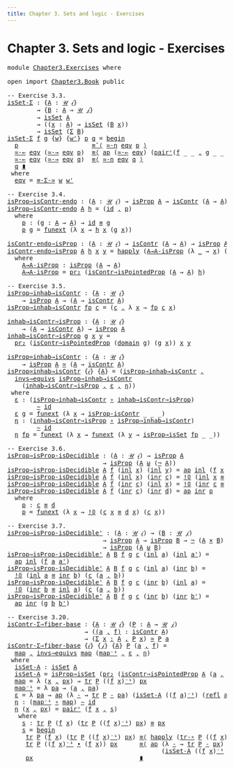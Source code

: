 ```yaml
---
title: Chapter 3. Sets and logic - Exercises
---
```


# Chapter 3. Sets and logic - Exercises

<pre class="Agda"><a id="104" class="Keyword">module</a> <a id="111" href="Chapter3.Exercises.html" class="Module">Chapter3.Exercises</a> <a id="130" class="Keyword">where</a>

<a id="137" class="Keyword">open</a> <a id="142" class="Keyword">import</a> <a id="149" href="Chapter3.Book.html" class="Module">Chapter3.Book</a> <a id="163" class="Keyword">public</a>

<a id="171" class="Comment">-- Exercise 3.3.</a>
<a id="isSet-Σ"></a><a id="188" href="Chapter3.Exercises.html#188" class="Function">isSet-Σ</a> <a id="196" class="Symbol">:</a> <a id="198" class="Symbol">{</a><a id="199" href="Chapter3.Exercises.html#199" class="Bound">A</a> <a id="201" class="Symbol">:</a> <a id="203" href="Chapter1.Book.html#343" class="Function">𝒰</a> <a id="205" href="Chapter1.Book.html#328" class="Generalizable">𝒾</a><a id="206" class="Symbol">}</a>
        <a id="216" class="Symbol">→</a> <a id="218" class="Symbol">{</a><a id="219" href="Chapter3.Exercises.html#219" class="Bound">B</a> <a id="221" class="Symbol">:</a> <a id="223" href="Chapter3.Exercises.html#199" class="Bound">A</a> <a id="225" class="Symbol">→</a> <a id="227" href="Chapter1.Book.html#343" class="Function">𝒰</a> <a id="229" href="Chapter1.Book.html#330" class="Generalizable">𝒿</a><a id="230" class="Symbol">}</a>
        <a id="240" class="Symbol">→</a> <a id="242" href="Chapter3.Book.html#214" class="Function">isSet</a> <a id="248" href="Chapter3.Exercises.html#199" class="Bound">A</a>
        <a id="258" class="Symbol">→</a> <a id="260" class="Symbol">((</a><a id="262" href="Chapter3.Exercises.html#262" class="Bound">x</a> <a id="264" class="Symbol">:</a> <a id="266" href="Chapter3.Exercises.html#199" class="Bound">A</a><a id="267" class="Symbol">)</a> <a id="269" class="Symbol">→</a> <a id="271" href="Chapter3.Book.html#214" class="Function">isSet</a> <a id="277" class="Symbol">(</a><a id="278" href="Chapter3.Exercises.html#219" class="Bound">B</a> <a id="280" href="Chapter3.Exercises.html#262" class="Bound">x</a><a id="281" class="Symbol">))</a>
        <a id="292" class="Symbol">→</a> <a id="294" href="Chapter3.Book.html#214" class="Function">isSet</a> <a id="300" class="Symbol">(</a><a id="301" href="Chapter1.Book.html#1437" class="Record">Σ</a> <a id="303" href="Chapter3.Exercises.html#219" class="Bound">B</a><a id="304" class="Symbol">)</a>
<a id="306" href="Chapter3.Exercises.html#188" class="Function">isSet-Σ</a> <a id="314" href="Chapter3.Exercises.html#314" class="Bound">f</a> <a id="316" href="Chapter3.Exercises.html#316" class="Bound">g</a> <a id="318" class="Symbol">{</a><a id="319" href="Chapter3.Exercises.html#319" class="Bound">w</a><a id="320" class="Symbol">}</a> <a id="322" class="Symbol">{</a><a id="323" href="Chapter3.Exercises.html#323" class="Bound">w&#39;</a><a id="325" class="Symbol">}</a> <a id="327" href="Chapter3.Exercises.html#327" class="Bound">p</a> <a id="329" href="Chapter3.Exercises.html#329" class="Bound">q</a> <a id="331" class="Symbol">=</a> <a id="333" href="Chapter2.Book.html#678" class="Function Operator">begin</a>
  <a id="341" href="Chapter3.Exercises.html#327" class="Bound">p</a>                    <a id="362" href="Chapter2.Book.html#948" class="Function">≡˘⟨</a> <a id="366" href="Chapter2.Book.html#9056" class="Function">≃-η</a> <a id="370" href="Chapter3.Exercises.html#497" class="Function">eqv</a> <a id="374" href="Chapter3.Exercises.html#327" class="Bound">p</a> <a id="376" href="Chapter2.Book.html#948" class="Function">⟩</a>
  <a id="380" href="Chapter2.Book.html#8801" class="Function">≃-←</a> <a id="384" href="Chapter3.Exercises.html#497" class="Function">eqv</a> <a id="388" class="Symbol">(</a><a id="389" href="Chapter2.Book.html#8738" class="Function">≃-→</a> <a id="393" href="Chapter3.Exercises.html#497" class="Function">eqv</a> <a id="397" href="Chapter3.Exercises.html#327" class="Bound">p</a><a id="398" class="Symbol">)</a>  <a id="401" href="Chapter2.Book.html#820" class="Function">≡⟨</a> <a id="404" href="Chapter2.Book.html#2437" class="Function">ap</a> <a id="407" class="Symbol">(</a><a id="408" href="Chapter2.Book.html#8801" class="Function">≃-←</a> <a id="412" href="Chapter3.Exercises.html#497" class="Function">eqv</a><a id="415" class="Symbol">)</a> <a id="417" class="Symbol">(</a><a id="418" href="Chapter2.Book.html#12685" class="Function">pair⁼</a><a id="423" class="Symbol">(</a><a id="424" href="Chapter3.Exercises.html#314" class="Bound">f</a> <a id="426" class="Symbol">_</a> <a id="428" class="Symbol">_</a> <a id="430" href="Chapter1.Book.html#1499" class="InductiveConstructor Operator">,</a> <a id="432" href="Chapter3.Exercises.html#316" class="Bound">g</a> <a id="434" class="Symbol">_</a> <a id="436" class="Symbol">_</a> <a id="438" class="Symbol">_))</a> <a id="442" href="Chapter2.Book.html#820" class="Function">⟩</a>
  <a id="446" href="Chapter2.Book.html#8801" class="Function">≃-←</a> <a id="450" href="Chapter3.Exercises.html#497" class="Function">eqv</a> <a id="454" class="Symbol">(</a><a id="455" href="Chapter2.Book.html#8738" class="Function">≃-→</a> <a id="459" href="Chapter3.Exercises.html#497" class="Function">eqv</a> <a id="463" href="Chapter3.Exercises.html#329" class="Bound">q</a><a id="464" class="Symbol">)</a>  <a id="467" href="Chapter2.Book.html#820" class="Function">≡⟨</a> <a id="470" href="Chapter2.Book.html#9056" class="Function">≃-η</a> <a id="474" href="Chapter3.Exercises.html#497" class="Function">eqv</a> <a id="478" href="Chapter3.Exercises.html#329" class="Bound">q</a> <a id="480" href="Chapter2.Book.html#820" class="Function">⟩</a>
  <a id="484" href="Chapter3.Exercises.html#329" class="Bound">q</a> <a id="486" href="Chapter2.Book.html#1114" class="Function Operator">∎</a>
 <a id="489" class="Keyword">where</a>
  <a id="497" href="Chapter3.Exercises.html#497" class="Function">eqv</a> <a id="501" class="Symbol">=</a> <a id="503" href="Chapter2.Book.html#12846" class="Function">≡-Σ-≃</a> <a id="509" href="Chapter3.Exercises.html#319" class="Bound">w</a> <a id="511" href="Chapter3.Exercises.html#323" class="Bound">w&#39;</a>

<a id="515" class="Comment">-- Exercise 3.4.</a>
<a id="isProp⇒isContr-endo"></a><a id="532" href="Chapter3.Exercises.html#532" class="Function">isProp⇒isContr-endo</a> <a id="552" class="Symbol">:</a> <a id="554" class="Symbol">(</a><a id="555" href="Chapter3.Exercises.html#555" class="Bound">A</a> <a id="557" class="Symbol">:</a> <a id="559" href="Chapter1.Book.html#343" class="Function">𝒰</a> <a id="561" href="Chapter1.Book.html#328" class="Generalizable">𝒾</a><a id="562" class="Symbol">)</a> <a id="564" class="Symbol">→</a> <a id="566" href="Chapter3.Book.html#3820" class="Function">isProp</a> <a id="573" href="Chapter3.Exercises.html#555" class="Bound">A</a> <a id="575" class="Symbol">→</a> <a id="577" href="Chapter3.Book.html#7479" class="Function">isContr</a> <a id="585" class="Symbol">(</a><a id="586" href="Chapter3.Exercises.html#555" class="Bound">A</a> <a id="588" class="Symbol">→</a> <a id="590" href="Chapter3.Exercises.html#555" class="Bound">A</a><a id="591" class="Symbol">)</a>
<a id="593" href="Chapter3.Exercises.html#532" class="Function">isProp⇒isContr-endo</a> <a id="613" href="Chapter3.Exercises.html#613" class="Bound">A</a> <a id="615" href="Chapter3.Exercises.html#615" class="Bound">h</a> <a id="617" class="Symbol">=</a> <a id="619" class="Symbol">(</a><a id="620" href="Chapter1.Book.html#921" class="Function">id</a> <a id="623" href="Chapter1.Book.html#1499" class="InductiveConstructor Operator">,</a> <a id="625" href="Chapter3.Exercises.html#640" class="Function">p</a><a id="626" class="Symbol">)</a>
  <a id="630" class="Keyword">where</a>
    <a id="640" href="Chapter3.Exercises.html#640" class="Function">p</a> <a id="642" class="Symbol">:</a> <a id="644" class="Symbol">(</a><a id="645" href="Chapter3.Exercises.html#645" class="Bound">g</a> <a id="647" class="Symbol">:</a> <a id="649" href="Chapter3.Exercises.html#613" class="Bound">A</a> <a id="651" class="Symbol">→</a> <a id="653" href="Chapter3.Exercises.html#613" class="Bound">A</a><a id="654" class="Symbol">)</a> <a id="656" class="Symbol">→</a> <a id="658" href="Chapter1.Book.html#921" class="Function">id</a> <a id="661" href="Chapter1.Book.html#4040" class="Function Operator">≡</a> <a id="663" href="Chapter3.Exercises.html#645" class="Bound">g</a>
    <a id="669" href="Chapter3.Exercises.html#640" class="Function">p</a> <a id="671" href="Chapter3.Exercises.html#671" class="Bound">g</a> <a id="673" class="Symbol">=</a> <a id="675" href="Chapter2.Book.html#14996" class="Function">funext</a> <a id="682" class="Symbol">(λ</a> <a id="685" href="Chapter3.Exercises.html#685" class="Bound">x</a> <a id="687" class="Symbol">→</a> <a id="689" href="Chapter3.Exercises.html#615" class="Bound">h</a> <a id="691" href="Chapter3.Exercises.html#685" class="Bound">x</a> <a id="693" class="Symbol">(</a><a id="694" href="Chapter3.Exercises.html#671" class="Bound">g</a> <a id="696" href="Chapter3.Exercises.html#685" class="Bound">x</a><a id="697" class="Symbol">))</a>

<a id="isContr-endo⇒isProp"></a><a id="701" href="Chapter3.Exercises.html#701" class="Function">isContr-endo⇒isProp</a> <a id="721" class="Symbol">:</a> <a id="723" class="Symbol">(</a><a id="724" href="Chapter3.Exercises.html#724" class="Bound">A</a> <a id="726" class="Symbol">:</a> <a id="728" href="Chapter1.Book.html#343" class="Function">𝒰</a> <a id="730" href="Chapter1.Book.html#328" class="Generalizable">𝒾</a><a id="731" class="Symbol">)</a> <a id="733" class="Symbol">→</a> <a id="735" href="Chapter3.Book.html#7479" class="Function">isContr</a> <a id="743" class="Symbol">(</a><a id="744" href="Chapter3.Exercises.html#724" class="Bound">A</a> <a id="746" class="Symbol">→</a> <a id="748" href="Chapter3.Exercises.html#724" class="Bound">A</a><a id="749" class="Symbol">)</a> <a id="751" class="Symbol">→</a> <a id="753" href="Chapter3.Book.html#3820" class="Function">isProp</a> <a id="760" href="Chapter3.Exercises.html#724" class="Bound">A</a>
<a id="762" href="Chapter3.Exercises.html#701" class="Function">isContr-endo⇒isProp</a> <a id="782" href="Chapter3.Exercises.html#782" class="Bound">A</a> <a id="784" href="Chapter3.Exercises.html#784" class="Bound">h</a> <a id="786" href="Chapter3.Exercises.html#786" class="Bound">x</a> <a id="788" href="Chapter3.Exercises.html#788" class="Bound">y</a> <a id="790" class="Symbol">=</a> <a id="792" href="Chapter2.Book.html#14631" class="Function">happly</a> <a id="799" class="Symbol">(</a><a id="800" href="Chapter3.Exercises.html#846" class="Function">A→A-isProp</a> <a id="811" class="Symbol">(λ</a> <a id="814" href="Chapter3.Exercises.html#814" class="Bound">_</a> <a id="816" class="Symbol">→</a> <a id="818" href="Chapter3.Exercises.html#786" class="Bound">x</a><a id="819" class="Symbol">)</a> <a id="821" class="Symbol">(λ</a> <a id="824" href="Chapter3.Exercises.html#824" class="Bound">_</a> <a id="826" class="Symbol">→</a> <a id="828" href="Chapter3.Exercises.html#788" class="Bound">y</a><a id="829" class="Symbol">))</a> <a id="832" href="Chapter3.Exercises.html#786" class="Bound">x</a>
  <a id="836" class="Keyword">where</a>
    <a id="846" href="Chapter3.Exercises.html#846" class="Function">A→A-isProp</a> <a id="857" class="Symbol">:</a> <a id="859" href="Chapter3.Book.html#3820" class="Function">isProp</a> <a id="866" class="Symbol">(</a><a id="867" href="Chapter3.Exercises.html#782" class="Bound">A</a> <a id="869" class="Symbol">→</a> <a id="871" href="Chapter3.Exercises.html#782" class="Bound">A</a><a id="872" class="Symbol">)</a>
    <a id="878" href="Chapter3.Exercises.html#846" class="Function">A→A-isProp</a> <a id="889" class="Symbol">=</a> <a id="891" href="Chapter1.Book.html#1932" class="Function">pr₂</a> <a id="895" class="Symbol">(</a><a id="896" href="Chapter3.Book.html#7655" class="Function">isContr⇒isPointedProp</a> <a id="918" class="Symbol">(</a><a id="919" href="Chapter3.Exercises.html#782" class="Bound">A</a> <a id="921" class="Symbol">→</a> <a id="923" href="Chapter3.Exercises.html#782" class="Bound">A</a><a id="924" class="Symbol">)</a> <a id="926" href="Chapter3.Exercises.html#784" class="Bound">h</a><a id="927" class="Symbol">)</a>

<a id="930" class="Comment">-- Exercise 3.5.</a>
<a id="isProp⇒inhab→isContr"></a><a id="947" href="Chapter3.Exercises.html#947" class="Function">isProp⇒inhab→isContr</a> <a id="968" class="Symbol">:</a> <a id="970" class="Symbol">{</a><a id="971" href="Chapter3.Exercises.html#971" class="Bound">A</a> <a id="973" class="Symbol">:</a> <a id="975" href="Chapter1.Book.html#343" class="Function">𝒰</a> <a id="977" href="Chapter1.Book.html#328" class="Generalizable">𝒾</a><a id="978" class="Symbol">}</a>
    <a id="984" class="Symbol">→</a> <a id="986" href="Chapter3.Book.html#3820" class="Function">isProp</a> <a id="993" href="Chapter3.Exercises.html#971" class="Bound">A</a> <a id="995" class="Symbol">→</a> <a id="997" class="Symbol">(</a><a id="998" href="Chapter3.Exercises.html#971" class="Bound">A</a> <a id="1000" class="Symbol">→</a> <a id="1002" href="Chapter3.Book.html#7479" class="Function">isContr</a> <a id="1010" href="Chapter3.Exercises.html#971" class="Bound">A</a><a id="1011" class="Symbol">)</a>
<a id="1013" href="Chapter3.Exercises.html#947" class="Function">isProp⇒inhab→isContr</a> <a id="1034" href="Chapter3.Exercises.html#1034" class="Bound">fp</a> <a id="1037" href="Chapter3.Exercises.html#1037" class="Bound">c</a> <a id="1039" class="Symbol">=</a> <a id="1041" class="Symbol">(</a><a id="1042" href="Chapter3.Exercises.html#1037" class="Bound">c</a> <a id="1044" href="Chapter1.Book.html#1499" class="InductiveConstructor Operator">,</a> <a id="1046" class="Symbol">λ</a> <a id="1048" href="Chapter3.Exercises.html#1048" class="Bound">x</a> <a id="1050" class="Symbol">→</a> <a id="1052" href="Chapter3.Exercises.html#1034" class="Bound">fp</a> <a id="1055" href="Chapter3.Exercises.html#1037" class="Bound">c</a> <a id="1057" href="Chapter3.Exercises.html#1048" class="Bound">x</a><a id="1058" class="Symbol">)</a>

<a id="inhab→isContr⇒isProp"></a><a id="1061" href="Chapter3.Exercises.html#1061" class="Function">inhab→isContr⇒isProp</a> <a id="1082" class="Symbol">:</a> <a id="1084" class="Symbol">{</a><a id="1085" href="Chapter3.Exercises.html#1085" class="Bound">A</a> <a id="1087" class="Symbol">:</a> <a id="1089" href="Chapter1.Book.html#343" class="Function">𝒰</a> <a id="1091" href="Chapter1.Book.html#328" class="Generalizable">𝒾</a><a id="1092" class="Symbol">}</a>
    <a id="1098" class="Symbol">→</a> <a id="1100" class="Symbol">(</a><a id="1101" href="Chapter3.Exercises.html#1085" class="Bound">A</a> <a id="1103" class="Symbol">→</a> <a id="1105" href="Chapter3.Book.html#7479" class="Function">isContr</a> <a id="1113" href="Chapter3.Exercises.html#1085" class="Bound">A</a><a id="1114" class="Symbol">)</a> <a id="1116" class="Symbol">→</a> <a id="1118" href="Chapter3.Book.html#3820" class="Function">isProp</a> <a id="1125" href="Chapter3.Exercises.html#1085" class="Bound">A</a>
<a id="1127" href="Chapter3.Exercises.html#1061" class="Function">inhab→isContr⇒isProp</a> <a id="1148" href="Chapter3.Exercises.html#1148" class="Bound">g</a> <a id="1150" href="Chapter3.Exercises.html#1150" class="Bound">x</a> <a id="1152" href="Chapter3.Exercises.html#1152" class="Bound">y</a> <a id="1154" class="Symbol">=</a>
  <a id="1158" href="Chapter1.Book.html#1932" class="Function">pr₂</a> <a id="1162" class="Symbol">(</a><a id="1163" href="Chapter3.Book.html#7655" class="Function">isContr⇒isPointedProp</a> <a id="1185" class="Symbol">(</a><a id="1186" href="Chapter1.Book.html#1096" class="Function">domain</a> <a id="1193" href="Chapter3.Exercises.html#1148" class="Bound">g</a><a id="1194" class="Symbol">)</a> <a id="1196" class="Symbol">(</a><a id="1197" href="Chapter3.Exercises.html#1148" class="Bound">g</a> <a id="1199" href="Chapter3.Exercises.html#1150" class="Bound">x</a><a id="1200" class="Symbol">))</a> <a id="1203" href="Chapter3.Exercises.html#1150" class="Bound">x</a> <a id="1205" href="Chapter3.Exercises.html#1152" class="Bound">y</a>

<a id="isProp≃inhab→isContr"></a><a id="1208" href="Chapter3.Exercises.html#1208" class="Function">isProp≃inhab→isContr</a> <a id="1229" class="Symbol">:</a> <a id="1231" class="Symbol">{</a><a id="1232" href="Chapter3.Exercises.html#1232" class="Bound">A</a> <a id="1234" class="Symbol">:</a> <a id="1236" href="Chapter1.Book.html#343" class="Function">𝒰</a> <a id="1238" href="Chapter1.Book.html#328" class="Generalizable">𝒾</a><a id="1239" class="Symbol">}</a>
    <a id="1245" class="Symbol">→</a> <a id="1247" href="Chapter3.Book.html#3820" class="Function">isProp</a> <a id="1254" href="Chapter3.Exercises.html#1232" class="Bound">A</a> <a id="1256" href="Chapter2.Book.html#8621" class="Function Operator">≃</a> <a id="1258" class="Symbol">(</a><a id="1259" href="Chapter3.Exercises.html#1232" class="Bound">A</a> <a id="1261" class="Symbol">→</a> <a id="1263" href="Chapter3.Book.html#7479" class="Function">isContr</a> <a id="1271" href="Chapter3.Exercises.html#1232" class="Bound">A</a><a id="1272" class="Symbol">)</a>
<a id="1274" href="Chapter3.Exercises.html#1208" class="Function">isProp≃inhab→isContr</a> <a id="1295" class="Symbol">{</a><a id="1296" href="Chapter3.Exercises.html#1296" class="Bound">𝒾</a><a id="1297" class="Symbol">}</a> <a id="1299" class="Symbol">{</a><a id="1300" href="Chapter3.Exercises.html#1300" class="Bound">A</a><a id="1301" class="Symbol">}</a> <a id="1303" class="Symbol">=</a> <a id="1305" class="Symbol">(</a><a id="1306" href="Chapter3.Exercises.html#947" class="Function">isProp⇒inhab→isContr</a> <a id="1327" href="Chapter1.Book.html#1499" class="InductiveConstructor Operator">,</a>
  <a id="1331" href="Chapter2.Book.html#8133" class="Function">invs⇒equivs</a> <a id="1343" href="Chapter3.Exercises.html#947" class="Function">isProp⇒inhab→isContr</a>
    <a id="1368" class="Symbol">(</a><a id="1369" href="Chapter3.Exercises.html#1061" class="Function">inhab→isContr⇒isProp</a> <a id="1390" href="Chapter1.Book.html#1499" class="InductiveConstructor Operator">,</a> <a id="1392" href="Chapter3.Exercises.html#1409" class="Function">ε</a> <a id="1394" href="Chapter1.Book.html#1499" class="InductiveConstructor Operator">,</a> <a id="1396" href="Chapter3.Exercises.html#1518" class="Function">η</a><a id="1397" class="Symbol">))</a>
 <a id="1401" class="Keyword">where</a>
  <a id="1409" href="Chapter3.Exercises.html#1409" class="Function">ε</a> <a id="1411" class="Symbol">:</a> <a id="1413" class="Symbol">(</a><a id="1414" href="Chapter3.Exercises.html#947" class="Function">isProp⇒inhab→isContr</a> <a id="1435" href="Chapter1.Exercises.html#181" class="Function Operator">∘</a> <a id="1437" href="Chapter3.Exercises.html#1061" class="Function">inhab→isContr⇒isProp</a><a id="1457" class="Symbol">)</a>
        <a id="1467" href="Chapter2.Book.html#5694" class="Function Operator">∼</a> <a id="1469" href="Chapter1.Book.html#921" class="Function">id</a>
  <a id="1474" href="Chapter3.Exercises.html#1409" class="Function">ε</a> <a id="1476" href="Chapter3.Exercises.html#1476" class="Bound">g</a> <a id="1478" class="Symbol">=</a> <a id="1480" href="Chapter2.Book.html#14996" class="Function">funext</a> <a id="1487" class="Symbol">(λ</a> <a id="1490" href="Chapter3.Exercises.html#1490" class="Bound">x</a> <a id="1492" class="Symbol">→</a> <a id="1494" href="Chapter3.Book.html#8473" class="Function">isProp-isContr</a> <a id="1509" class="Symbol">_</a> <a id="1511" class="Symbol">_</a> <a id="1513" class="Symbol">_)</a>
  <a id="1518" href="Chapter3.Exercises.html#1518" class="Function">η</a> <a id="1520" class="Symbol">:</a> <a id="1522" class="Symbol">(</a><a id="1523" href="Chapter3.Exercises.html#1061" class="Function">inhab→isContr⇒isProp</a> <a id="1544" href="Chapter1.Exercises.html#181" class="Function Operator">∘</a> <a id="1546" href="Chapter3.Exercises.html#947" class="Function">isProp⇒inhab→isContr</a><a id="1566" class="Symbol">)</a>
        <a id="1576" href="Chapter2.Book.html#5694" class="Function Operator">∼</a> <a id="1578" href="Chapter1.Book.html#921" class="Function">id</a>
  <a id="1583" href="Chapter3.Exercises.html#1518" class="Function">η</a> <a id="1585" href="Chapter3.Exercises.html#1585" class="Bound">fp</a> <a id="1588" class="Symbol">=</a> <a id="1590" href="Chapter2.Book.html#14996" class="Function">funext</a> <a id="1597" class="Symbol">(λ</a> <a id="1600" href="Chapter3.Exercises.html#1600" class="Bound">x</a> <a id="1602" class="Symbol">→</a> <a id="1604" href="Chapter2.Book.html#14996" class="Function">funext</a> <a id="1611" class="Symbol">(λ</a> <a id="1614" href="Chapter3.Exercises.html#1614" class="Bound">y</a> <a id="1616" class="Symbol">→</a> <a id="1618" href="Chapter3.Book.html#4395" class="Function">isProp⇒isSet</a> <a id="1631" href="Chapter3.Exercises.html#1585" class="Bound">fp</a> <a id="1634" class="Symbol">_</a> <a id="1636" class="Symbol">_))</a>

<a id="1641" class="Comment">-- Exercise 3.6.</a>
<a id="isProp⇒isProp-isDecidible"></a><a id="1658" href="Chapter3.Exercises.html#1658" class="Function">isProp⇒isProp-isDecidible</a> <a id="1684" class="Symbol">:</a> <a id="1686" class="Symbol">(</a><a id="1687" href="Chapter3.Exercises.html#1687" class="Bound">A</a> <a id="1689" class="Symbol">:</a> <a id="1691" href="Chapter1.Book.html#343" class="Function">𝒰</a> <a id="1693" href="Chapter1.Book.html#328" class="Generalizable">𝒾</a><a id="1694" class="Symbol">)</a> <a id="1696" class="Symbol">→</a> <a id="1698" href="Chapter3.Book.html#3820" class="Function">isProp</a> <a id="1705" href="Chapter3.Exercises.html#1687" class="Bound">A</a>
                          <a id="1733" class="Symbol">→</a> <a id="1735" href="Chapter3.Book.html#3820" class="Function">isProp</a> <a id="1742" class="Symbol">(</a><a id="1743" href="Chapter3.Exercises.html#1687" class="Bound">A</a> <a id="1745" href="Chapter1.Book.html#2219" class="Datatype Operator">⊎</a> <a id="1747" class="Symbol">(</a><a id="1748" href="Chapter1.Book.html#3502" class="Function">¬</a> <a id="1750" href="Chapter3.Exercises.html#1687" class="Bound">A</a><a id="1751" class="Symbol">))</a>
<a id="1754" href="Chapter3.Exercises.html#1658" class="Function">isProp⇒isProp-isDecidible</a> <a id="1780" href="Chapter3.Exercises.html#1780" class="Bound">A</a> <a id="1782" href="Chapter3.Exercises.html#1782" class="Bound">f</a> <a id="1784" class="Symbol">(</a><a id="1785" href="Chapter1.Book.html#2262" class="InductiveConstructor">inl</a> <a id="1789" href="Chapter3.Exercises.html#1789" class="Bound">x</a><a id="1790" class="Symbol">)</a> <a id="1792" class="Symbol">(</a><a id="1793" href="Chapter1.Book.html#2262" class="InductiveConstructor">inl</a> <a id="1797" href="Chapter3.Exercises.html#1797" class="Bound">y</a><a id="1798" class="Symbol">)</a> <a id="1800" class="Symbol">=</a> <a id="1802" href="Chapter2.Book.html#2437" class="Function">ap</a> <a id="1805" href="Chapter1.Book.html#2262" class="InductiveConstructor">inl</a> <a id="1809" class="Symbol">(</a><a id="1810" href="Chapter3.Exercises.html#1782" class="Bound">f</a> <a id="1812" href="Chapter3.Exercises.html#1789" class="Bound">x</a> <a id="1814" href="Chapter3.Exercises.html#1797" class="Bound">y</a><a id="1815" class="Symbol">)</a>
<a id="1817" href="Chapter3.Exercises.html#1658" class="Function">isProp⇒isProp-isDecidible</a> <a id="1843" href="Chapter3.Exercises.html#1843" class="Bound">A</a> <a id="1845" href="Chapter3.Exercises.html#1845" class="Bound">f</a> <a id="1847" class="Symbol">(</a><a id="1848" href="Chapter1.Book.html#2262" class="InductiveConstructor">inl</a> <a id="1852" href="Chapter3.Exercises.html#1852" class="Bound">x</a><a id="1853" class="Symbol">)</a> <a id="1855" class="Symbol">(</a><a id="1856" href="Chapter1.Book.html#2279" class="InductiveConstructor">inr</a> <a id="1860" href="Chapter3.Exercises.html#1860" class="Bound">c</a><a id="1861" class="Symbol">)</a> <a id="1863" class="Symbol">=</a> <a id="1865" href="Chapter1.Book.html#2736" class="Function">!𝟘</a> <a id="1868" class="Symbol">(</a><a id="1869" href="Chapter1.Book.html#2262" class="InductiveConstructor">inl</a> <a id="1873" href="Chapter3.Exercises.html#1852" class="Bound">x</a> <a id="1875" href="Chapter1.Book.html#4040" class="Function Operator">≡</a> <a id="1877" href="Chapter1.Book.html#2279" class="InductiveConstructor">inr</a> <a id="1881" href="Chapter3.Exercises.html#1860" class="Bound">c</a><a id="1882" class="Symbol">)</a> <a id="1884" class="Symbol">(</a><a id="1885" href="Chapter3.Exercises.html#1860" class="Bound">c</a> <a id="1887" href="Chapter3.Exercises.html#1852" class="Bound">x</a><a id="1888" class="Symbol">)</a>
<a id="1890" href="Chapter3.Exercises.html#1658" class="Function">isProp⇒isProp-isDecidible</a> <a id="1916" href="Chapter3.Exercises.html#1916" class="Bound">A</a> <a id="1918" href="Chapter3.Exercises.html#1918" class="Bound">f</a> <a id="1920" class="Symbol">(</a><a id="1921" href="Chapter1.Book.html#2279" class="InductiveConstructor">inr</a> <a id="1925" href="Chapter3.Exercises.html#1925" class="Bound">c</a><a id="1926" class="Symbol">)</a> <a id="1928" class="Symbol">(</a><a id="1929" href="Chapter1.Book.html#2262" class="InductiveConstructor">inl</a> <a id="1933" href="Chapter3.Exercises.html#1933" class="Bound">x</a><a id="1934" class="Symbol">)</a> <a id="1936" class="Symbol">=</a> <a id="1938" href="Chapter1.Book.html#2736" class="Function">!𝟘</a> <a id="1941" class="Symbol">(</a><a id="1942" href="Chapter1.Book.html#2279" class="InductiveConstructor">inr</a> <a id="1946" href="Chapter3.Exercises.html#1925" class="Bound">c</a> <a id="1948" href="Chapter1.Book.html#4040" class="Function Operator">≡</a> <a id="1950" href="Chapter1.Book.html#2262" class="InductiveConstructor">inl</a> <a id="1954" href="Chapter3.Exercises.html#1933" class="Bound">x</a><a id="1955" class="Symbol">)</a> <a id="1957" class="Symbol">(</a><a id="1958" href="Chapter3.Exercises.html#1925" class="Bound">c</a> <a id="1960" href="Chapter3.Exercises.html#1933" class="Bound">x</a><a id="1961" class="Symbol">)</a>
<a id="1963" href="Chapter3.Exercises.html#1658" class="Function">isProp⇒isProp-isDecidible</a> <a id="1989" href="Chapter3.Exercises.html#1989" class="Bound">A</a> <a id="1991" href="Chapter3.Exercises.html#1991" class="Bound">f</a> <a id="1993" class="Symbol">(</a><a id="1994" href="Chapter1.Book.html#2279" class="InductiveConstructor">inr</a> <a id="1998" href="Chapter3.Exercises.html#1998" class="Bound">c</a><a id="1999" class="Symbol">)</a> <a id="2001" class="Symbol">(</a><a id="2002" href="Chapter1.Book.html#2279" class="InductiveConstructor">inr</a> <a id="2006" href="Chapter3.Exercises.html#2006" class="Bound">d</a><a id="2007" class="Symbol">)</a> <a id="2009" class="Symbol">=</a> <a id="2011" href="Chapter2.Book.html#2437" class="Function">ap</a> <a id="2014" href="Chapter1.Book.html#2279" class="InductiveConstructor">inr</a> <a id="2018" href="Chapter3.Exercises.html#2032" class="Function">p</a>
  <a id="2022" class="Keyword">where</a>
    <a id="2032" href="Chapter3.Exercises.html#2032" class="Function">p</a> <a id="2034" class="Symbol">:</a> <a id="2036" href="Chapter3.Exercises.html#1998" class="Bound">c</a> <a id="2038" href="Chapter1.Book.html#4040" class="Function Operator">≡</a> <a id="2040" href="Chapter3.Exercises.html#2006" class="Bound">d</a>
    <a id="2046" href="Chapter3.Exercises.html#2032" class="Function">p</a> <a id="2048" class="Symbol">=</a> <a id="2050" href="Chapter2.Book.html#14996" class="Function">funext</a> <a id="2057" class="Symbol">(λ</a> <a id="2060" href="Chapter3.Exercises.html#2060" class="Bound">x</a> <a id="2062" class="Symbol">→</a> <a id="2064" href="Chapter1.Book.html#2736" class="Function">!𝟘</a> <a id="2067" class="Symbol">(</a><a id="2068" href="Chapter3.Exercises.html#1998" class="Bound">c</a> <a id="2070" href="Chapter3.Exercises.html#2060" class="Bound">x</a> <a id="2072" href="Chapter1.Book.html#4040" class="Function Operator">≡</a> <a id="2074" href="Chapter3.Exercises.html#2006" class="Bound">d</a> <a id="2076" href="Chapter3.Exercises.html#2060" class="Bound">x</a><a id="2077" class="Symbol">)</a> <a id="2079" class="Symbol">(</a><a id="2080" href="Chapter3.Exercises.html#1998" class="Bound">c</a> <a id="2082" href="Chapter3.Exercises.html#2060" class="Bound">x</a><a id="2083" class="Symbol">))</a>

<a id="2087" class="Comment">-- Exercise 3.7.</a>
<a id="isProp⇒isProp-isDecidible&#39;"></a><a id="2104" href="Chapter3.Exercises.html#2104" class="Function">isProp⇒isProp-isDecidible&#39;</a> <a id="2131" class="Symbol">:</a> <a id="2133" class="Symbol">(</a><a id="2134" href="Chapter3.Exercises.html#2134" class="Bound">A</a> <a id="2136" class="Symbol">:</a> <a id="2138" href="Chapter1.Book.html#343" class="Function">𝒰</a> <a id="2140" href="Chapter1.Book.html#328" class="Generalizable">𝒾</a><a id="2141" class="Symbol">)</a> <a id="2143" class="Symbol">→</a> <a id="2145" class="Symbol">(</a><a id="2146" href="Chapter3.Exercises.html#2146" class="Bound">B</a> <a id="2148" class="Symbol">:</a> <a id="2150" href="Chapter1.Book.html#343" class="Function">𝒰</a> <a id="2152" href="Chapter1.Book.html#330" class="Generalizable">𝒿</a><a id="2153" class="Symbol">)</a>
                          <a id="2181" class="Symbol">→</a> <a id="2183" href="Chapter3.Book.html#3820" class="Function">isProp</a> <a id="2190" href="Chapter3.Exercises.html#2134" class="Bound">A</a> <a id="2192" class="Symbol">→</a> <a id="2194" href="Chapter3.Book.html#3820" class="Function">isProp</a> <a id="2201" href="Chapter3.Exercises.html#2146" class="Bound">B</a> <a id="2203" class="Symbol">→</a> <a id="2205" href="Chapter1.Book.html#3502" class="Function">¬</a> <a id="2207" class="Symbol">(</a><a id="2208" href="Chapter3.Exercises.html#2134" class="Bound">A</a> <a id="2210" href="Chapter1.Book.html#1653" class="Function Operator">×</a> <a id="2212" href="Chapter3.Exercises.html#2146" class="Bound">B</a><a id="2213" class="Symbol">)</a>
                          <a id="2241" class="Symbol">→</a> <a id="2243" href="Chapter3.Book.html#3820" class="Function">isProp</a> <a id="2250" class="Symbol">(</a><a id="2251" href="Chapter3.Exercises.html#2134" class="Bound">A</a> <a id="2253" href="Chapter1.Book.html#2219" class="Datatype Operator">⊎</a> <a id="2255" href="Chapter3.Exercises.html#2146" class="Bound">B</a><a id="2256" class="Symbol">)</a>
<a id="2258" href="Chapter3.Exercises.html#2104" class="Function">isProp⇒isProp-isDecidible&#39;</a> <a id="2285" href="Chapter3.Exercises.html#2285" class="Bound">A</a> <a id="2287" href="Chapter3.Exercises.html#2287" class="Bound">B</a> <a id="2289" href="Chapter3.Exercises.html#2289" class="Bound">f</a> <a id="2291" href="Chapter3.Exercises.html#2291" class="Bound">g</a> <a id="2293" href="Chapter3.Exercises.html#2293" class="Bound">c</a> <a id="2295" class="Symbol">(</a><a id="2296" href="Chapter1.Book.html#2262" class="InductiveConstructor">inl</a> <a id="2300" href="Chapter3.Exercises.html#2300" class="Bound">a</a><a id="2301" class="Symbol">)</a> <a id="2303" class="Symbol">(</a><a id="2304" href="Chapter1.Book.html#2262" class="InductiveConstructor">inl</a> <a id="2308" href="Chapter3.Exercises.html#2308" class="Bound">a&#39;</a><a id="2310" class="Symbol">)</a> <a id="2312" class="Symbol">=</a>
  <a id="2316" href="Chapter2.Book.html#2437" class="Function">ap</a> <a id="2319" href="Chapter1.Book.html#2262" class="InductiveConstructor">inl</a> <a id="2323" class="Symbol">(</a><a id="2324" href="Chapter3.Exercises.html#2289" class="Bound">f</a> <a id="2326" href="Chapter3.Exercises.html#2300" class="Bound">a</a> <a id="2328" href="Chapter3.Exercises.html#2308" class="Bound">a&#39;</a><a id="2330" class="Symbol">)</a>
<a id="2332" href="Chapter3.Exercises.html#2104" class="Function">isProp⇒isProp-isDecidible&#39;</a> <a id="2359" href="Chapter3.Exercises.html#2359" class="Bound">A</a> <a id="2361" href="Chapter3.Exercises.html#2361" class="Bound">B</a> <a id="2363" href="Chapter3.Exercises.html#2363" class="Bound">f</a> <a id="2365" href="Chapter3.Exercises.html#2365" class="Bound">g</a> <a id="2367" href="Chapter3.Exercises.html#2367" class="Bound">c</a> <a id="2369" class="Symbol">(</a><a id="2370" href="Chapter1.Book.html#2262" class="InductiveConstructor">inl</a> <a id="2374" href="Chapter3.Exercises.html#2374" class="Bound">a</a><a id="2375" class="Symbol">)</a> <a id="2377" class="Symbol">(</a><a id="2378" href="Chapter1.Book.html#2279" class="InductiveConstructor">inr</a> <a id="2382" href="Chapter3.Exercises.html#2382" class="Bound">b</a><a id="2383" class="Symbol">)</a> <a id="2385" class="Symbol">=</a>
  <a id="2389" href="Chapter1.Book.html#2736" class="Function">!𝟘</a> <a id="2392" class="Symbol">(</a><a id="2393" href="Chapter1.Book.html#2262" class="InductiveConstructor">inl</a> <a id="2397" href="Chapter3.Exercises.html#2374" class="Bound">a</a> <a id="2399" href="Chapter1.Book.html#4040" class="Function Operator">≡</a> <a id="2401" href="Chapter1.Book.html#2279" class="InductiveConstructor">inr</a> <a id="2405" href="Chapter3.Exercises.html#2382" class="Bound">b</a><a id="2406" class="Symbol">)</a> <a id="2408" class="Symbol">(</a><a id="2409" href="Chapter3.Exercises.html#2367" class="Bound">c</a> <a id="2411" class="Symbol">(</a><a id="2412" href="Chapter3.Exercises.html#2374" class="Bound">a</a> <a id="2414" href="Chapter1.Book.html#1499" class="InductiveConstructor Operator">,</a> <a id="2416" href="Chapter3.Exercises.html#2382" class="Bound">b</a><a id="2417" class="Symbol">))</a>
<a id="2420" href="Chapter3.Exercises.html#2104" class="Function">isProp⇒isProp-isDecidible&#39;</a> <a id="2447" href="Chapter3.Exercises.html#2447" class="Bound">A</a> <a id="2449" href="Chapter3.Exercises.html#2449" class="Bound">B</a> <a id="2451" href="Chapter3.Exercises.html#2451" class="Bound">f</a> <a id="2453" href="Chapter3.Exercises.html#2453" class="Bound">g</a> <a id="2455" href="Chapter3.Exercises.html#2455" class="Bound">c</a> <a id="2457" class="Symbol">(</a><a id="2458" href="Chapter1.Book.html#2279" class="InductiveConstructor">inr</a> <a id="2462" href="Chapter3.Exercises.html#2462" class="Bound">b</a><a id="2463" class="Symbol">)</a> <a id="2465" class="Symbol">(</a><a id="2466" href="Chapter1.Book.html#2262" class="InductiveConstructor">inl</a> <a id="2470" href="Chapter3.Exercises.html#2470" class="Bound">a</a><a id="2471" class="Symbol">)</a> <a id="2473" class="Symbol">=</a>
  <a id="2477" href="Chapter1.Book.html#2736" class="Function">!𝟘</a> <a id="2480" class="Symbol">(</a><a id="2481" href="Chapter1.Book.html#2279" class="InductiveConstructor">inr</a> <a id="2485" href="Chapter3.Exercises.html#2462" class="Bound">b</a> <a id="2487" href="Chapter1.Book.html#4040" class="Function Operator">≡</a> <a id="2489" href="Chapter1.Book.html#2262" class="InductiveConstructor">inl</a> <a id="2493" href="Chapter3.Exercises.html#2470" class="Bound">a</a><a id="2494" class="Symbol">)</a> <a id="2496" class="Symbol">(</a><a id="2497" href="Chapter3.Exercises.html#2455" class="Bound">c</a> <a id="2499" class="Symbol">(</a><a id="2500" href="Chapter3.Exercises.html#2470" class="Bound">a</a> <a id="2502" href="Chapter1.Book.html#1499" class="InductiveConstructor Operator">,</a> <a id="2504" href="Chapter3.Exercises.html#2462" class="Bound">b</a><a id="2505" class="Symbol">))</a>
<a id="2508" href="Chapter3.Exercises.html#2104" class="Function">isProp⇒isProp-isDecidible&#39;</a> <a id="2535" href="Chapter3.Exercises.html#2535" class="Bound">A</a> <a id="2537" href="Chapter3.Exercises.html#2537" class="Bound">B</a> <a id="2539" href="Chapter3.Exercises.html#2539" class="Bound">f</a> <a id="2541" href="Chapter3.Exercises.html#2541" class="Bound">g</a> <a id="2543" href="Chapter3.Exercises.html#2543" class="Bound">c</a> <a id="2545" class="Symbol">(</a><a id="2546" href="Chapter1.Book.html#2279" class="InductiveConstructor">inr</a> <a id="2550" href="Chapter3.Exercises.html#2550" class="Bound">b</a><a id="2551" class="Symbol">)</a> <a id="2553" class="Symbol">(</a><a id="2554" href="Chapter1.Book.html#2279" class="InductiveConstructor">inr</a> <a id="2558" href="Chapter3.Exercises.html#2558" class="Bound">b&#39;</a><a id="2560" class="Symbol">)</a> <a id="2562" class="Symbol">=</a>
  <a id="2566" href="Chapter2.Book.html#2437" class="Function">ap</a> <a id="2569" href="Chapter1.Book.html#2279" class="InductiveConstructor">inr</a> <a id="2573" class="Symbol">(</a><a id="2574" href="Chapter3.Exercises.html#2541" class="Bound">g</a> <a id="2576" href="Chapter3.Exercises.html#2550" class="Bound">b</a> <a id="2578" href="Chapter3.Exercises.html#2558" class="Bound">b&#39;</a><a id="2580" class="Symbol">)</a>

<a id="2583" class="Comment">-- Exercise 3.20.</a>
<a id="isContr-Σ⇒fiber-base"></a><a id="2601" href="Chapter3.Exercises.html#2601" class="Function">isContr-Σ⇒fiber-base</a> <a id="2622" class="Symbol">:</a> <a id="2624" class="Symbol">{</a><a id="2625" href="Chapter3.Exercises.html#2625" class="Bound">A</a> <a id="2627" class="Symbol">:</a> <a id="2629" href="Chapter1.Book.html#343" class="Function">𝒰</a> <a id="2631" href="Chapter1.Book.html#328" class="Generalizable">𝒾</a><a id="2632" class="Symbol">}</a> <a id="2634" class="Symbol">(</a><a id="2635" href="Chapter3.Exercises.html#2635" class="Bound">P</a> <a id="2637" class="Symbol">:</a> <a id="2639" href="Chapter3.Exercises.html#2625" class="Bound">A</a> <a id="2641" class="Symbol">→</a> <a id="2643" href="Chapter1.Book.html#343" class="Function">𝒰</a> <a id="2645" href="Chapter1.Book.html#330" class="Generalizable">𝒿</a><a id="2646" class="Symbol">)</a>
                     <a id="2669" class="Symbol">→</a> <a id="2671" class="Symbol">(</a><a id="2672" href="Chapter3.Exercises.html#2672" class="Bound">(</a><a id="2673" href="Chapter3.Exercises.html#2673" class="Bound">a</a> <a id="2675" href="Chapter1.Book.html#1499" class="InductiveConstructor Operator">,</a> <a id="2677" href="Chapter3.Exercises.html#2677" class="Bound">f</a><a id="2678" href="Chapter3.Exercises.html#2672" class="Bound">)</a> <a id="2680" class="Symbol">:</a> <a id="2682" href="Chapter3.Book.html#7479" class="Function">isContr</a> <a id="2690" href="Chapter3.Exercises.html#2625" class="Bound">A</a><a id="2691" class="Symbol">)</a>
                     <a id="2714" class="Symbol">→</a> <a id="2716" class="Symbol">(</a><a id="2717" href="Chapter1.Book.html#1548" class="Function">Σ</a> <a id="2719" href="Chapter3.Exercises.html#2719" class="Bound">x</a> <a id="2721" href="Chapter1.Book.html#1548" class="Function">꞉</a> <a id="2723" href="Chapter3.Exercises.html#2625" class="Bound">A</a> <a id="2725" href="Chapter1.Book.html#1548" class="Function">,</a> <a id="2727" href="Chapter3.Exercises.html#2635" class="Bound">P</a> <a id="2729" href="Chapter3.Exercises.html#2719" class="Bound">x</a><a id="2730" class="Symbol">)</a> <a id="2732" href="Chapter2.Book.html#8621" class="Function Operator">≃</a> <a id="2734" href="Chapter3.Exercises.html#2635" class="Bound">P</a> <a id="2736" href="Chapter3.Exercises.html#2673" class="Bound">a</a>
<a id="2738" href="Chapter3.Exercises.html#2601" class="Function">isContr-Σ⇒fiber-base</a> <a id="2759" class="Symbol">{</a><a id="2760" href="Chapter3.Exercises.html#2760" class="Bound">𝒾</a><a id="2761" class="Symbol">}</a> <a id="2763" class="Symbol">{</a><a id="2764" href="Chapter3.Exercises.html#2764" class="Bound">𝒿</a><a id="2765" class="Symbol">}</a> <a id="2767" class="Symbol">{</a><a id="2768" href="Chapter3.Exercises.html#2768" class="Bound">A</a><a id="2769" class="Symbol">}</a> <a id="2771" href="Chapter3.Exercises.html#2771" class="Bound">P</a> <a id="2773" class="Symbol">(</a><a id="2774" href="Chapter3.Exercises.html#2774" class="Bound">a</a> <a id="2776" href="Chapter1.Book.html#1499" class="InductiveConstructor Operator">,</a> <a id="2778" href="Chapter3.Exercises.html#2778" class="Bound">f</a><a id="2779" class="Symbol">)</a> <a id="2781" class="Symbol">=</a>
  <a id="2785" href="Chapter3.Exercises.html#2917" class="Function">map</a> <a id="2789" href="Chapter1.Book.html#1499" class="InductiveConstructor Operator">,</a> <a id="2791" href="Chapter2.Book.html#8133" class="Function">invs⇒equivs</a> <a id="2803" href="Chapter3.Exercises.html#2917" class="Function">map</a> <a id="2807" class="Symbol">(</a><a id="2808" href="Chapter3.Exercises.html#2956" class="Function">map⁻¹</a> <a id="2814" href="Chapter1.Book.html#1499" class="InductiveConstructor Operator">,</a> <a id="2816" href="Chapter3.Exercises.html#2982" class="Function">ε</a> <a id="2818" href="Chapter1.Book.html#1499" class="InductiveConstructor Operator">,</a> <a id="2820" href="Chapter3.Exercises.html#3045" class="Function">η</a><a id="2821" class="Symbol">)</a>
 <a id="2824" class="Keyword">where</a>
  <a id="2832" href="Chapter3.Exercises.html#2832" class="Function">isSet-A</a> <a id="2840" class="Symbol">:</a> <a id="2842" href="Chapter3.Book.html#214" class="Function">isSet</a> <a id="2848" href="Chapter3.Exercises.html#2768" class="Bound">A</a>
  <a id="2852" href="Chapter3.Exercises.html#2832" class="Function">isSet-A</a> <a id="2860" class="Symbol">=</a> <a id="2862" href="Chapter3.Book.html#4395" class="Function">isProp⇒isSet</a> <a id="2875" class="Symbol">(</a><a id="2876" href="Chapter1.Book.html#1932" class="Function">pr₂</a> <a id="2880" class="Symbol">(</a><a id="2881" href="Chapter3.Book.html#7655" class="Function">isContr⇒isPointedProp</a> <a id="2903" href="Chapter3.Exercises.html#2768" class="Bound">A</a> <a id="2905" class="Symbol">(</a><a id="2906" href="Chapter3.Exercises.html#2774" class="Bound">a</a> <a id="2908" href="Chapter1.Book.html#1499" class="InductiveConstructor Operator">,</a> <a id="2910" href="Chapter3.Exercises.html#2778" class="Bound">f</a><a id="2911" class="Symbol">)))</a>
  <a id="2917" href="Chapter3.Exercises.html#2917" class="Function">map</a> <a id="2921" class="Symbol">=</a> <a id="2923" class="Symbol">λ</a> <a id="2925" class="Symbol">(</a><a id="2926" href="Chapter3.Exercises.html#2926" class="Bound">x</a> <a id="2928" href="Chapter1.Book.html#1499" class="InductiveConstructor Operator">,</a> <a id="2930" href="Chapter3.Exercises.html#2930" class="Bound">px</a><a id="2932" class="Symbol">)</a> <a id="2934" class="Symbol">→</a> <a id="2936" href="Chapter2.Book.html#4324" class="Function">tr</a> <a id="2939" href="Chapter3.Exercises.html#2771" class="Bound">P</a> <a id="2941" class="Symbol">((</a><a id="2943" href="Chapter3.Exercises.html#2778" class="Bound">f</a> <a id="2945" href="Chapter3.Exercises.html#2926" class="Bound">x</a><a id="2946" class="Symbol">)</a><a id="2947" href="Chapter2.Book.html#263" class="Function Operator">⁻¹</a><a id="2949" class="Symbol">)</a> <a id="2951" href="Chapter3.Exercises.html#2930" class="Bound">px</a>
  <a id="2956" href="Chapter3.Exercises.html#2956" class="Function">map⁻¹</a> <a id="2962" class="Symbol">=</a> <a id="2964" class="Symbol">λ</a> <a id="2966" href="Chapter3.Exercises.html#2966" class="Bound">pa</a> <a id="2969" class="Symbol">→</a> <a id="2971" class="Symbol">(</a><a id="2972" href="Chapter3.Exercises.html#2774" class="Bound">a</a> <a id="2974" href="Chapter1.Book.html#1499" class="InductiveConstructor Operator">,</a> <a id="2976" href="Chapter3.Exercises.html#2966" class="Bound">pa</a><a id="2978" class="Symbol">)</a>
  <a id="2982" href="Chapter3.Exercises.html#2982" class="Function">ε</a> <a id="2984" class="Symbol">=</a> <a id="2986" class="Symbol">λ</a> <a id="2988" href="Chapter3.Exercises.html#2988" class="Bound">pa</a> <a id="2991" class="Symbol">→</a> <a id="2993" href="Chapter2.Book.html#2437" class="Function">ap</a> <a id="2996" class="Symbol">(λ</a> <a id="2999" href="Chapter3.Exercises.html#2999" class="Bound">-</a> <a id="3001" class="Symbol">→</a> <a id="3003" href="Chapter2.Book.html#4324" class="Function">tr</a> <a id="3006" href="Chapter3.Exercises.html#2771" class="Bound">P</a> <a id="3008" href="Chapter3.Exercises.html#2999" class="Bound">-</a> <a id="3010" href="Chapter3.Exercises.html#2988" class="Bound">pa</a><a id="3012" class="Symbol">)</a> <a id="3014" class="Symbol">(</a><a id="3015" href="Chapter3.Exercises.html#2832" class="Function">isSet-A</a> <a id="3023" class="Symbol">((</a><a id="3025" href="Chapter3.Exercises.html#2778" class="Bound">f</a> <a id="3027" href="Chapter3.Exercises.html#2774" class="Bound">a</a><a id="3028" class="Symbol">)</a><a id="3029" href="Chapter2.Book.html#263" class="Function Operator">⁻¹</a><a id="3031" class="Symbol">)</a> <a id="3033" class="Symbol">(</a><a id="3034" href="Chapter1.Book.html#4000" class="InductiveConstructor">refl</a> <a id="3039" href="Chapter3.Exercises.html#2774" class="Bound">a</a><a id="3040" class="Symbol">))</a>
  <a id="3045" href="Chapter3.Exercises.html#3045" class="Function">η</a> <a id="3047" class="Symbol">:</a> <a id="3049" class="Symbol">(</a><a id="3050" href="Chapter3.Exercises.html#2956" class="Function">map⁻¹</a> <a id="3056" href="Chapter1.Exercises.html#181" class="Function Operator">∘</a> <a id="3058" href="Chapter3.Exercises.html#2917" class="Function">map</a><a id="3061" class="Symbol">)</a> <a id="3063" href="Chapter2.Book.html#5694" class="Function Operator">∼</a> <a id="3065" href="Chapter1.Book.html#921" class="Function">id</a>
  <a id="3070" href="Chapter3.Exercises.html#3045" class="Function">η</a> <a id="3072" class="Symbol">(</a><a id="3073" href="Chapter3.Exercises.html#3073" class="Bound">x</a> <a id="3075" href="Chapter1.Book.html#1499" class="InductiveConstructor Operator">,</a> <a id="3077" href="Chapter3.Exercises.html#3077" class="Bound">px</a><a id="3079" class="Symbol">)</a> <a id="3081" class="Symbol">=</a> <a id="3083" href="Chapter2.Book.html#12685" class="Function">pair⁼</a> <a id="3089" class="Symbol">(</a><a id="3090" href="Chapter3.Exercises.html#2778" class="Bound">f</a> <a id="3092" href="Chapter3.Exercises.html#3073" class="Bound">x</a> <a id="3094" href="Chapter1.Book.html#1499" class="InductiveConstructor Operator">,</a> <a id="3096" href="Chapter3.Exercises.html#3112" class="Function">s</a><a id="3097" class="Symbol">)</a>
   <a id="3102" class="Keyword">where</a>
    <a id="3112" href="Chapter3.Exercises.html#3112" class="Function">s</a> <a id="3114" class="Symbol">:</a> <a id="3116" href="Chapter2.Book.html#4324" class="Function">tr</a> <a id="3119" href="Chapter3.Exercises.html#2771" class="Bound">P</a> <a id="3121" class="Symbol">(</a><a id="3122" href="Chapter3.Exercises.html#2778" class="Bound">f</a> <a id="3124" href="Chapter3.Exercises.html#3073" class="Bound">x</a><a id="3125" class="Symbol">)</a> <a id="3127" class="Symbol">(</a><a id="3128" href="Chapter2.Book.html#4324" class="Function">tr</a> <a id="3131" href="Chapter3.Exercises.html#2771" class="Bound">P</a> <a id="3133" class="Symbol">((</a><a id="3135" href="Chapter3.Exercises.html#2778" class="Bound">f</a> <a id="3137" href="Chapter3.Exercises.html#3073" class="Bound">x</a><a id="3138" class="Symbol">)</a><a id="3139" href="Chapter2.Book.html#263" class="Function Operator">⁻¹</a><a id="3141" class="Symbol">)</a> <a id="3143" href="Chapter3.Exercises.html#3077" class="Bound">px</a><a id="3145" class="Symbol">)</a> <a id="3147" href="Chapter1.Book.html#4040" class="Function Operator">≡</a> <a id="3149" href="Chapter3.Exercises.html#3077" class="Bound">px</a>
    <a id="3156" href="Chapter3.Exercises.html#3112" class="Function">s</a> <a id="3158" class="Symbol">=</a> <a id="3160" href="Chapter2.Book.html#678" class="Function Operator">begin</a>
     <a id="3171" href="Chapter2.Book.html#4324" class="Function">tr</a> <a id="3174" href="Chapter3.Exercises.html#2771" class="Bound">P</a> <a id="3176" class="Symbol">(</a><a id="3177" href="Chapter3.Exercises.html#2778" class="Bound">f</a> <a id="3179" href="Chapter3.Exercises.html#3073" class="Bound">x</a><a id="3180" class="Symbol">)</a> <a id="3182" class="Symbol">(</a><a id="3183" href="Chapter2.Book.html#4324" class="Function">tr</a> <a id="3186" href="Chapter3.Exercises.html#2771" class="Bound">P</a> <a id="3188" class="Symbol">((</a><a id="3190" href="Chapter3.Exercises.html#2778" class="Bound">f</a> <a id="3192" href="Chapter3.Exercises.html#3073" class="Bound">x</a><a id="3193" class="Symbol">)</a><a id="3194" href="Chapter2.Book.html#263" class="Function Operator">⁻¹</a><a id="3196" class="Symbol">)</a> <a id="3198" href="Chapter3.Exercises.html#3077" class="Bound">px</a><a id="3200" class="Symbol">)</a> <a id="3202" href="Chapter2.Book.html#820" class="Function">≡⟨</a> <a id="3205" href="Chapter2.Book.html#14631" class="Function">happly</a> <a id="3212" class="Symbol">(</a><a id="3213" href="Chapter2.Book.html#5129" class="Function">tr-∘</a> <a id="3218" href="Chapter3.Exercises.html#2771" class="Bound">P</a> <a id="3220" class="Symbol">((</a><a id="3222" href="Chapter3.Exercises.html#2778" class="Bound">f</a> <a id="3224" href="Chapter3.Exercises.html#3073" class="Bound">x</a><a id="3225" class="Symbol">)</a><a id="3226" href="Chapter2.Book.html#263" class="Function Operator">⁻¹</a><a id="3228" class="Symbol">)</a> <a id="3230" class="Symbol">(</a><a id="3231" href="Chapter3.Exercises.html#2778" class="Bound">f</a> <a id="3233" href="Chapter3.Exercises.html#3073" class="Bound">x</a><a id="3234" class="Symbol">))</a> <a id="3237" href="Chapter3.Exercises.html#3077" class="Bound">px</a> <a id="3240" href="Chapter2.Book.html#820" class="Function">⟩</a>
     <a id="3247" href="Chapter2.Book.html#4324" class="Function">tr</a> <a id="3250" href="Chapter3.Exercises.html#2771" class="Bound">P</a> <a id="3252" class="Symbol">((</a><a id="3254" href="Chapter3.Exercises.html#2778" class="Bound">f</a> <a id="3256" href="Chapter3.Exercises.html#3073" class="Bound">x</a><a id="3257" class="Symbol">)</a><a id="3258" href="Chapter2.Book.html#263" class="Function Operator">⁻¹</a> <a id="3261" href="Chapter2.Book.html#358" class="Function Operator">∙</a> <a id="3263" class="Symbol">(</a><a id="3264" href="Chapter3.Exercises.html#2778" class="Bound">f</a> <a id="3266" href="Chapter3.Exercises.html#3073" class="Bound">x</a><a id="3267" class="Symbol">))</a> <a id="3270" href="Chapter3.Exercises.html#3077" class="Bound">px</a>      <a id="3278" href="Chapter2.Book.html#820" class="Function">≡⟨</a> <a id="3281" href="Chapter2.Book.html#2437" class="Function">ap</a> <a id="3284" class="Symbol">(λ</a> <a id="3287" href="Chapter3.Exercises.html#3287" class="Bound">-</a> <a id="3289" class="Symbol">→</a> <a id="3291" href="Chapter2.Book.html#4324" class="Function">tr</a> <a id="3294" href="Chapter3.Exercises.html#2771" class="Bound">P</a> <a id="3296" href="Chapter3.Exercises.html#3287" class="Bound">-</a> <a id="3298" href="Chapter3.Exercises.html#3077" class="Bound">px</a><a id="3300" class="Symbol">)</a>
                                          <a id="3344" class="Symbol">(</a><a id="3345" href="Chapter3.Exercises.html#2832" class="Function">isSet-A</a> <a id="3353" class="Symbol">((</a><a id="3355" href="Chapter3.Exercises.html#2778" class="Bound">f</a> <a id="3357" href="Chapter3.Exercises.html#3073" class="Bound">x</a><a id="3358" class="Symbol">)</a><a id="3359" href="Chapter2.Book.html#263" class="Function Operator">⁻¹</a> <a id="3362" href="Chapter2.Book.html#358" class="Function Operator">∙</a> <a id="3364" class="Symbol">(</a><a id="3365" href="Chapter3.Exercises.html#2778" class="Bound">f</a> <a id="3367" href="Chapter3.Exercises.html#3073" class="Bound">x</a><a id="3368" class="Symbol">))</a> <a id="3371" class="Symbol">(</a><a id="3372" href="Chapter1.Book.html#4000" class="InductiveConstructor">refl</a> <a id="3377" href="Chapter3.Exercises.html#3073" class="Bound">x</a><a id="3378" class="Symbol">))</a> <a id="3381" href="Chapter2.Book.html#820" class="Function">⟩</a>
     <a id="3388" href="Chapter3.Exercises.html#3077" class="Bound">px</a>                             <a id="3419" href="Chapter2.Book.html#1114" class="Function Operator">∎</a>
</pre>